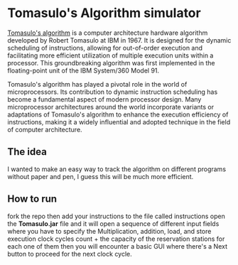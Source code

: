 # Tomasulo's Algorithm simulator
[Tomasulo's algorithm](https://en.wikipedia.org/wiki/Tomasulo_algorithm) is a computer architecture hardware algorithm developed by Robert Tomasulo at IBM in 1967. It is designed for the dynamic scheduling of instructions, allowing for out-of-order execution and facilitating more efficient utilization of multiple execution units within a processor. This groundbreaking algorithm was first implemented in the floating-point unit of the IBM System/360 Model 91.

Tomasulo's algorithm has played a pivotal role in the world of microprocessors. Its contribution to dynamic instruction scheduling has become a fundamental aspect of modern processor design. Many microprocessor architectures around the world incorporate variants or adaptations of Tomasulo's algorithm to enhance the execution efficiency of instructions, making it a widely influential and adopted technique in the field of computer architecture.

## The idea
I wanted to make an easy way to track the algorithm on different programs without paper and pen, I guess this will be much more efficient.
## How to run 
fork the repo then add your instructions to the file called instructions open the **Tomasulo.jar** file and it will open a sequence of different input fields where you have to specify the Multiplication, addition, load, and store execution clock cycles count + the capacity of the reservation stations for each one of them then you will encounter a basic GUI where there's a Next button to proceed for the next clock cycle.
